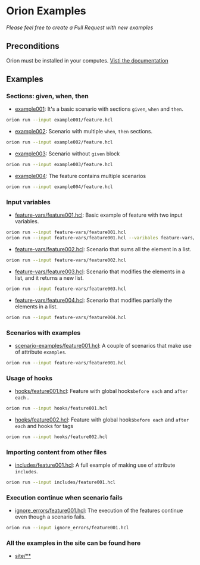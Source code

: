 # Orion Examples

*Please feel free to create a Pull Request with new examples*

## Preconditions

Orion must be installed in your computes. [Visti the documentation](../installation)

## Examples

### Sections: given, when, then

- [example001](https://github.com/wesovilabs-tools/orion-examples/tree/master/example001): It's a basic scenario with sections `given`, `when` and `then`.
```bash
orion run --input example001/feature.hcl
```

- [example002](https://github.com/wesovilabs-tools/orion-examples/tree/master/example002): Scenario with multiple `when`, `then` sections.
```bash
orion run --input example002/feature.hcl
```

- [example003](https://github.com/wesovilabs-tools/orion-examples/tree/master/example003): Scenario without `given` block
```bash
orion run --input example003/feature.hcl
```

- [example004](https://github.com/wesovilabs-tools/orion-examples/tree/master/example004): The feature contains multiple scenarios
```bash
orion run --input example004/feature.hcl
```

### Input variables

- [feature-vars/feature001.hcl](https://github.com/wesovilabs-tools/orion-examples/tree/master/feature-vars/feature001.hcl):  Basic example of feature with two input variables.
```bash
orion run --input feature-vars/feature001.hcl
orion run --input feature-vars/feature001.hcl --varibales feature-vars/variables001.hcl
```

- [feature-vars/feature002.hcl](https://github.com/wesovilabs-tools/orion-examples/tree/master/feature-vars/feature002.hcl): Scenario that sums all the element in a list.
```bash
orion run --input feature-vars/feature002.hcl
```

- [feature-vars/feature003.hcl](https://github.com/wesovilabs-tools/orion-examples/tree/master/feature-vars/feature003.hcl): Scenario that modifies the elements in a list, and it returns a new list.
```bash
orion run --input feature-vars/feature003.hcl
```

- [feature-vars/feature004.hcl](https://github.com/wesovilabs-tools/orion-examples/tree/master/feature-vars/feature004.hcl): Scenario that modifies partially the elements in a list.
```bash
orion run --input feature-vars/feature004.hcl
```

### Scenarios with examples 

- [scenario-examples/feature001.hcl](https://github.com/wesovilabs-tools/orion-examples/tree/master/scenario-examples/feature001.hcl):  A couple of scenarios that make use of attribute `examples`.
```bash
orion run --input feature-vars/feature001.hcl
```

### Usage of hooks

- [hooks/feature001.hcl](https://github.com/wesovilabs-tools/orion-examples/tree/master/hooks/feature001.hcl):  Feature with global hooks`before each` and `after each` .
```bash
orion run --input hooks/feature001.hcl
```

- [hooks/feature002.hcl](https://github.com/wesovilabs-tools/orion-examples/tree/master/hooks/feature002.hcl):  Feature with global hooks`before each` and `after each` and  hooks for tags
```bash
orion run --input hooks/feature002.hcl
```

### Importing content from other files 

- [includes/feature001.hcl](https://github.com/wesovilabs-tools/orion-examples/tree/master/includes):  A full example of making use of attribute `includes`.
```bash
orion run --input includes/feature001.hcl
```

### Execution continue when scenario fails

- [ignore_errors/feature001.hcl](https://github.com/wesovilabs-tools/orion-examples/tree/master/ignore_errors/feature001.hcl):  The execution of the features continue even though a scenario fails.
```bash
orion run --input ignore_errors/feature001.hcl
```

### All the examples in the site can be found here

- [site/**](https://github.com/wesovilabs-tools/orion-examples/tree/master/site)
```